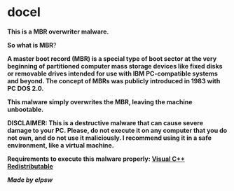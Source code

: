 # docel

**This is a MBR overwriter malware.**

**So what is MBR**?

**A master boot record (MBR) is a special type of boot sector at the very beginning of partitioned computer mass storage devices like fixed disks or removable drives intended for use with IBM PC-compatible systems and beyond. The concept of MBRs was publicly introduced in 1983 with PC DOS 2.0.**

**This malware simply overwrites the MBR, leaving the machine unbootable.**


**DISCLAIMER: This is a destructive malware that can cause severe damage to your PC. Please, do not execute it on any computer that you do not own, and do not use it maliciously. I recommend using it in a safe environment, like a virtual machine.**

**Requirements to execute this malware properly: [Visual C++ Redistributable](https://www.microsoft.com/en-us/download/confirmation.aspx?id=48145&6B49FDFB-8E5B-4B07-BC31-15695C5A2143=1 "Visual C++ Redistributable")**

**_Made by elpsw_**
